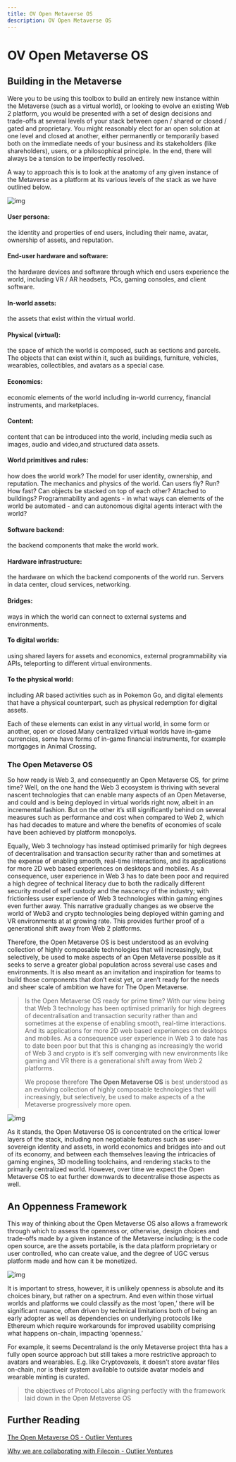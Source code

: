 ```yaml
---
title: OV Open Metaverse OS
description: OV Open Metaverse OS
---
```


# OV Open Metaverse OS

## Building in the Metaverse

Were you to be using this toolbox to build an entirely new instance within the Metaverse (such as a virtual world), or looking to evolve an existing Web 2 platform, you would be presented with a set of design decisions and trade-offs at several levels of your stack between open / shared or closed / gated and proprietary. You might reasonably elect for an open solution at one level and closed at another, either permanently or temporarily based both on the immediate needs of your business and its stakeholders (like shareholders), users, or a philosophical principle. In the end, there will always be a tension to be imperfectly resolved. 

A way to approach this is to look at the anatomy of any given instance of the Metaverse as a platform at its various levels of the stack as we have outlined below.

![img](https://outlierventures.io/wp-content/uploads/2021/02/Screenshot-2021-02-05-at-18.07.37.png)

#### User persona:
the identity and properties of end users, including their name, avatar, ownership of assets, and reputation.

#### End-user hardware and software:

the hardware devices and software through which end users experience the world, including VR / AR headsets, PCs, gaming consoles, and client software.
#### In-world assets:
the assets that exist within the virtual world.

#### Physical (virtual):
the space of which the world is composed, such as sections and parcels. The objects that can exist within it, such as buildings, furniture, vehicles, wearables, collectibles, and avatars as a special case.

#### Economics:
economic elements of the world including in-world currency, financial instruments, and marketplaces.

#### Content:
content that can be introduced into the world, including media such as images, audio and video,and structured data assets.

#### World primitives and rules:
how does the world work? The model for user identity, ownership, and reputation. The mechanics and physics of the world. Can users fly? Run? How fast? Can objects be stacked on top of each other? Attached to buildings? Programmability and agents - in what ways can elements of the world be automated - and can autonomous digital agents interact with the world?

#### Software backend:
the backend components that make the world work.

#### Hardware infrastructure:
the hardware on which the backend components of the world run. Servers in data center, cloud services, networking.

#### Bridges:
ways in which the world can connect to external systems and environments. 

#### To digital worlds:
using shared layers for assets and economics, external programmability via APIs, teleporting to different virtual environments.

#### To the physical world:
including AR based activities such as in Pokemon Go, and digital elements that have a physical counterpart, such as physical redemption for digital assets.

Each of these elements can exist in any virtual world, in some form or another, open or closed.Many centralized virtual worlds have in-game currencies, some have forms of in-game financial instruments, for example mortgages in Animal Crossing.

### The Open Metaverse OS

So how ready is Web 3, and consequently an Open Metaverse OS, for prime time? Well, on the one hand the Web 3 ecosystem is thriving with several nascent technologies that can enable many aspects of an Open Metaverse, and could and is being deployed in virtual worlds right now, albeit in an incremental fashion. But on the other it’s still significantly behind on several measures such as performance and cost when compared to Web 2, which has had decades to mature and where the benefits of economies of scale have been achieved by platform monopolys. 

Equally, Web 3 technology has instead optimised primarily for high degrees of decentralisation and transaction security rather than and sometimes at the expense of enabling smooth, real-time interactions, and its applications for more 2D web based experiences on desktops and mobiles. As a consequence, user experience in Web 3 has to date been poor and required a high degree of technical literacy due to both the radically different security model of self custody and the nascency of the industry; with frictionless user experience of Web 3 technologies within gaming engines even further away. This narrative gradually changes as we observe the world of Web3 and crypto technologies being deployed within gaming and VR environments at at growing rate. This provides further proof of a generational shift away from Web 2 platforms. 

Therefore, the Open Metaverse OS is best understood as an evolving collection of highly composable technologies that will increasingly, but selectively, be used to make aspects of an Open Metaverse possible as it seeks to serve a greater global population across several use cases and environments. It is also meant as an invitation and inspiration for teams to build those components that don’t exist yet, or aren’t ready for the needs and sheer scale of ambition we have for The Open Metaverse. 

> Is the Open Metaverse OS ready for prime time? With our view being that Web 3 technology has been optimised primarily for high degrees of decentralisation and transaction security rather than and sometimes at the expense of enabling smooth, real-time interactions. And its applications for more 2D web based experiences on desktops and mobiles. As a consequence user experience in Web 3 to date has to date been poor but that this is changing as increasingly the world of Web 3 and crypto is it’s self converging with new environments like gaming and VR there is a generational shift away from Web 2 platforms.
>
> We propose therefore **The Open Metaverse OS** is best understood as an evolving collection of highly composable technologies that will increasingly, but selectively, be used to make aspects of a the Metaverse progressively more open.

![img](https://outlierventures.io/wp-content/uploads/2021/02/Screenshot-2021-02-05-at-18.07.23.png)

As it stands, the Open Metaverse OS is concentrated on the critical lower layers of the stack, including non negotiable features such as user-sovereign identity and assets, in world economics and bridges into and out of its economy, and between each themselves leaving the intricacies of gaming engines, 3D modelling toolchains, and rendering stacks to the primarily centralized world. However, over time we expect the Open Metaverse OS to eat further downwards to decentralise those aspects as well.

## An Oppenness Framework

This way of thinking about the Open Metaverse OS also allows a framework through which to assess the openness or, otherwise, design choices and trade-offs made by a given instance of the Metaverse including; is the code open source, are the assets portabile, is the data platform proprietary or user controlled, who can create value, and the degree of UGC versus platform made and how can it be monetized.

![img](https://outlierventures.io/wp-content/uploads/2021/02/Screenshot-2021-02-05-at-17.57.17.png)

It is important to stress, however, it is unlikely openness is absolute and its choices binary, but rather on a spectrum. And even within those virtual worlds and platforms we could classify as the most ‘open,’ there will be significant nuance, often driven by technical limitations both of being an early adopter as well as dependencies on underlying protocols like Ethereum which require workarounds for improved usability comprising what happens on-chain, impacting ‘openness.’ 

For example, it seems Decentraland is the only Metaverse project thta has a fully open source approach but still takes a more restrictive approach to avatars and wearables. E.g. like Cryptovoxels, it doesn’t store avatar files on-chain, nor is their system available to outside avatar models and wearable minting is curated. 

> the objectives of Protocol Labs aligning perfectly with the framework laid down in the Open Metaverse OS

## Further Reading

[The Open Metaverse OS - Outlier Ventures](https://outlierventures.io/research/the-open-metaverse-os/)

[Why we are collaborating with Filecoin - Outlier Ventures](https://outlierventures.io/why-we-are-collaborating-with-filecoin/)